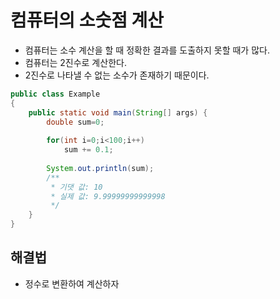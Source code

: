 # 컴퓨터의 소숫점 계산
- 컴퓨터는 소수 계산을 할 때 정확한 결과를 도출하지 못할 때가 많다.
- 컴퓨터는 2진수로 계산한다.
- 2진수로 나타낼 수 없는 소수가 존재하기 때문이다.

```java
public class Example
{
	public static void main(String[] args) {
		double sum=0;
		
		for(int i=0;i<100;i++)
		    sum += 0.1;
		    
		System.out.println(sum);
        /**
         * 기댓 값: 10
         * 실제 값: 9.99999999999998
         */
    }
}
```

## 해결법
- 정수로 변환하여 계산하자